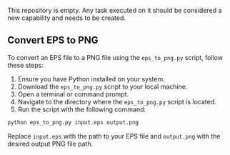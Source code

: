 This repository is empty. Any task executed on it should be considered a new capability and needs to be created.

## Convert EPS to PNG

To convert an EPS file to a PNG file using the `eps_to_png.py` script, follow these steps:

1. Ensure you have Python installed on your system.
2. Download the `eps_to_png.py` script to your local machine.
3. Open a terminal or command prompt.
4. Navigate to the directory where the `eps_to_png.py` script is located.
5. Run the script with the following command:

```sh
python eps_to_png.py input.eps output.png
```

Replace `input.eps` with the path to your EPS file and `output.png` with the desired output PNG file path.
